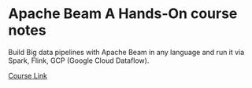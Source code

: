 # Apache Beam A Hands-On course notes
Build Big data pipelines with Apache Beam in any language and run it via Spark, Flink, GCP (Google Cloud Dataflow).

<a href='https://www.udemy.com/course/apache-beam-a-hands-on-course-to-build-big-data-pipelines/'>Course Link</a>
